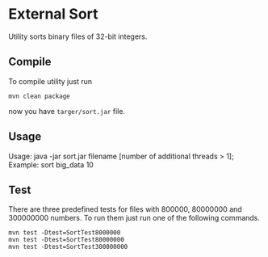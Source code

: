 # External Sort

Utility sorts binary files of 32-bit integers.

## Compile

To compile utility just run
```
mvn clean package
```
now you have `targer/sort.jar` file.

## Usage
Usage: java -jar sort.jar filename [number of additional threads > 1];
Example: sort big_data 10

## Test
There are three predefined tests for files with 800000, 80000000 and 300000000 numbers.
To run them just run one of the following commands.

```
mvn test -Dtest=SortTest8000000
mvn test -Dtest=SortTest80000000
mvn test -Dtest=SortTest300000000
```
